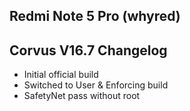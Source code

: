 ## Redmi Note 5 Pro (whyred) 

## Corvus V16.7 Changelog

- Initial official build
- Switched to User & Enforcing build
- SafetyNet pass without root
